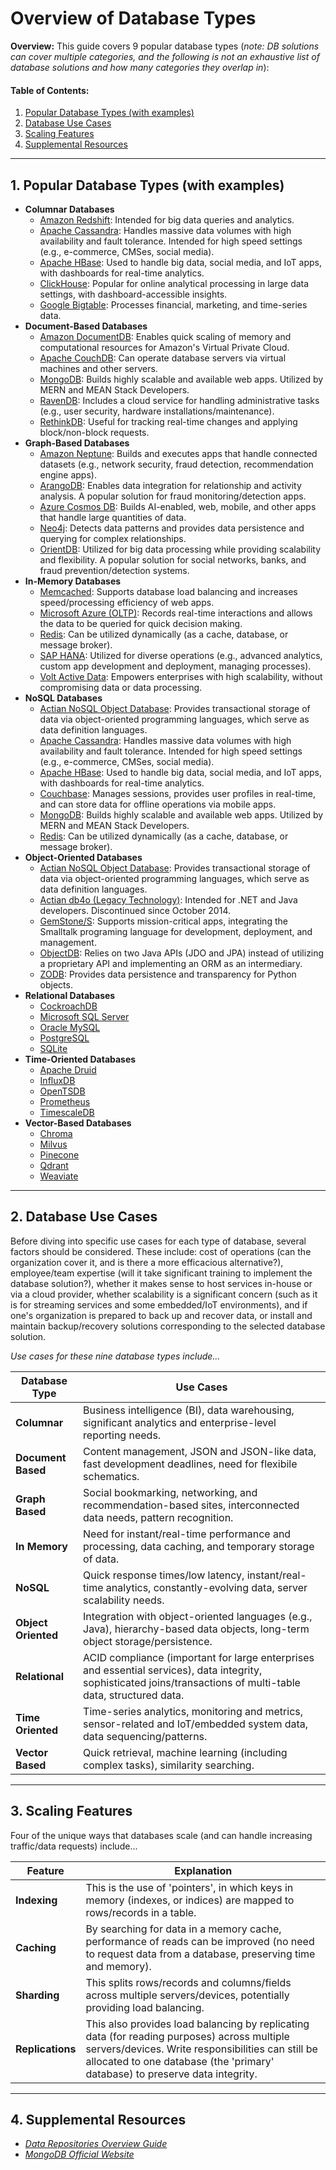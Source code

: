 # Overview of Database Types
  
**Overview:** This guide covers 9 popular database types (*note: DB solutions can cover multiple categories, and the following is not an exhaustive list of database solutions and how many categories they overlap in*):

#### Table of Contents:

1. [Popular Database Types (with examples)](#popular-db)
2. [Database Use Cases](#use-cases)
3. [Scaling Features](#scaling)
4. [Supplemental Resources](#supplemental)
  
<hr />
  
## 1. <a name="popular-db">Popular Database Types (with examples)</a>
  
* **Columnar Databases**
    - [Amazon Redshift](https://aws.amazon.com/redshift/): Intended for big data queries and analytics.
    - [Apache Cassandra](https://cassandra.apache.org/_/index.html): Handles massive data volumes with high availability and fault tolerance. Intended for high speed settings (e.g., e-commerce, CMSes, social media).
    - [Apache HBase](https://hbase.apache.org/): Used to handle big data, social media, and IoT apps, with dashboards for real-time analytics.
    - [ClickHouse](https://clickhouse.com/): Popular for online analytical processing in large data settings, with dashboard-accessible insights.
    - [Google Bigtable](https://cloud.google.com/bigtable): Processes financial, marketing, and time-series data.
* **Document-Based Databases**
    - [Amazon DocumentDB](https://aws.amazon.com/documentdb/): Enables quick scaling of memory and computational resources for Amazon's Virtual Private Cloud.
    - [Apache CouchDB](https://couchdb.apache.org/): Can operate database servers via virtual machines and other servers.
    - [MongoDB](https://www.mongodb.com/): Builds highly scalable and available web apps. Utilized by MERN and MEAN Stack Developers.
    - [RavenDB](https://ravendb.net/): Includes a cloud service for handling administrative tasks (e.g., user security, hardware installations/maintenance).
    - [RethinkDB](https://rethinkdb.com/): Useful for tracking real-time changes and applying block/non-block requests.
* **Graph-Based Databases**
    - [Amazon Neptune](https://aws.amazon.com/neptune/): Builds and executes apps that handle connected datasets (e.g., network security, fraud detection, recommendation engine apps).
    - [ArangoDB](https://arangodb.com/): Enables data integration for relationship and activity analysis. A popular solution for fraud monitoring/detection apps.
    - [Azure Cosmos DB](https://azure.microsoft.com/en-us/products/cosmos-db): Builds AI-enabled, web, mobile, and other apps that handle large quantities of data.
    - [Neo4j](https://neo4j.com/): Detects data patterns and provides data persistence and querying for complex relationships.
    - [OrientDB](https://orientdb.org/): Utilized for big data processing while providing scalability and flexibility. A popular solution for social networks, banks, and fraud prevention/detection systems.
* **In-Memory Databases**
    - [Memcached](https://memcached.org/): Supports database load balancing and increases speed/processing efficiency of web apps.
    - [Microsoft Azure (OLTP)](https://learn.microsoft.com/en-us/azure/architecture/data-guide/relational-data/online-transaction-processing): Records real-time interactions and allows the data to be queried for quick decision making.
    - [Redis](https://redis.io/): Can be utilized dynamically (as a cache, database, or message broker).
    - [SAP HANA](https://www.sap.com/products/data-cloud/hana/what-is-sap-hana.html): Utilized for diverse operations (e.g., advanced analytics, custom app development and deployment, managing processes).
    - [Volt Active Data](https://www.voltactivedata.com/): Empowers enterprises with high scalability, without compromising data or data processing.
* **NoSQL Databases**
    - [Actian NoSQL Object Database](https://www.actian.com/databases/nosql/): Provides transactional storage of data via object-oriented programming languages, which serve as data definition languages.
    - [Apache Cassandra](https://cassandra.apache.org/_/index.html):  Handles massive data volumes with high availability and fault tolerance. Intended for high speed settings (e.g., e-commerce, CMSes, social media).
    - [Apache HBase](https://hbase.apache.org/): Used to handle big data, social media, and IoT apps, with dashboards for real-time analytics.
    - [Couchbase](https://www.couchbase.com/): Manages sessions, provides user profiles in real-time, and can store data for offline operations via mobile apps.
    - [MongoDB](https://www.mongodb.com/): Builds highly scalable and available web apps. Utilized by MERN and MEAN Stack Developers.
    - [Redis](https://redis.io/): Can be utilized dynamically (as a cache, database, or message broker).
* **Object-Oriented Databases**
    - [Actian NoSQL Object Database](https://www.actian.com/databases/nosql/): Provides transactional storage of data via object-oriented programming languages, which serve as data definition languages.
    - [Actian db4o (Legacy Technology)](https://dbdb.io/db/db4o): Intended for .NET and Java developers. Discontinued since October 2014.
    - [GemStone/S](https://gemtalksystems.com/products/gs64/): Supports mission-critical apps, integrating the Smalltalk programing language for development, deployment, and management.
    - [ObjectDB](https://www.objectdb.com/): Relies on two Java APIs (JDO and JPA) instead of utilizing a proprietary API and implementing an ORM as an intermediary.
    - [ZODB](https://zodb.org/en/latest/): Provides data persistence and transparency for Python objects.
* **Relational Databases**
    - [CockroachDB](https://www.cockroachlabs.com/)
    - [Microsoft SQL Server](https://www.microsoft.com/en-us/sql-server)
    - [Oracle MySQL](https://www.mysql.com/)
    - [PostgreSQL](https://www.postgresql.org/)
    - [SQLite](https://www.sqlite.org/)
* **Time-Oriented Databases**
    - [Apache Druid](https://druid.apache.org/)
    - [InfluxDB](https://www.influxdata.com/)
    - [OpenTSDB](https://opentsdb.net/)
    - [Prometheus](https://prometheus.io/)
    - [TimescaleDB](https://www.timescale.com/)
* **Vector-Based Databases**
    - [Chroma](https://www.trychroma.com/)
    - [Milvus](https://milvus.io/)
    - [Pinecone](https://www.pinecone.io/)
    - [Qdrant](https://qdrant.tech/)
    - [Weaviate](https://weaviate.io/)
  
<hr />

## 2. <a name="use-cases">Database Use Cases</a>
  
Before diving into specific use cases for each type of database, several factors should be considered. These include: cost of operations (can the organization cover it, and is there a more efficacious alternative?), employee/team expertise (will it take significant training to implement the database solution?), whether it makes sense to host services in-house or via a cloud provider, whether scalability is a significant concern (such as it is for streaming services and some embedded/IoT environments), and if one's organization is prepared to back up and recover data, or install and maintain backup/recovery solutions corresponding to the selected database solution.
  
*Use cases for these nine database types include...*
  
| Database Type | Use Cases |
| ------- | ------- |
| **Columnar** | Business intelligence (BI), data warehousing, significant analytics and enterprise-level reporting needs. |
| **Document Based** | Content management, JSON and JSON-like data, fast development deadlines, need for flexibile schematics. |
| **Graph Based** | Social bookmarking, networking, and recommendation-based sites, interconnected data needs, pattern recognition. |
| **In Memory** | Need for instant/real-time performance and processing, data caching, and temporary storage of data. | 
| **NoSQL** | Quick response times/low latency, instant/real-time analytics, constantly-evolving data, server scalability needs. |
| **Object Oriented** | Integration with object-oriented languages (e.g., Java), hierarchy-based data objects, long-term object storage/persistence. |
| **Relational** | ACID compliance (important for large enterprises and essential services), data integrity, sophisticated joins/transactions of multi-table data, structured data. |
| **Time Oriented** | Time-series analytics, monitoring and metrics, sensor-related and IoT/embedded system data, data sequencing/patterns. |
| **Vector Based** | Quick retrieval, machine learning (including complex tasks), similarity searching. |

<hr />  

## 3. <a name="scaling">Scaling Features</a>
  
Four of the unique ways that databases scale (and can handle increasing traffic/data requests) include...
    
| Feature | Explanation |
| ------ | ------ |
| **Indexing** | This is the use of 'pointers', in which keys in memory (indexes, or indices) are mapped to rows/records in a table. |
| **Caching** | By searching for data in a memory cache, performance of reads can be improved (no need to request data from a database, preserving time and memory). |
| **Sharding** | This splits rows/records and columns/fields across multiple servers/devices, potentially providing load balancing. |
| **Replications** | This also provides load balancing by replicating data (for reading purposes) across multiple servers/devices. Write responsibilities can still be allocated to one database (the 'primary' database) to preserve data integrity. |
  
<hr />
  
## 4. <a name="supplemental">Supplemental Resources</a>
  
* *[Data Repositories Overview Guide](https://github.com/chaseofthejungle/data-repositories-overview)*
* *[MongoDB Official Website](https://www.mongodb.com/)*
